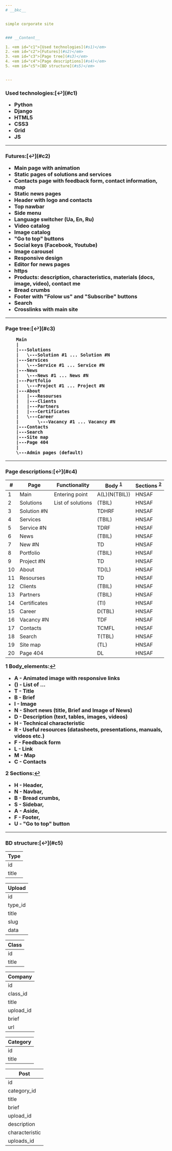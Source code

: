 ```yaml
---
# __bkc__


simple corporate site


### __Content__

1. <em id="c1">[Used technologies](#s1)</em>
2. <em id="c2">[Futures](#s2)</em>
3. <em id="c3">[Page tree](#s3)</em>
4. <em id="c4">[Page descriptions](#s4)</em>
5. <em id="c5">[BD structure](#s5)</em>


---
```

<h3 id="s1">Used technologies:</h>[↩](#c1)

- Python
- Django
- HTML5
- CSS3
- Grid
- JS


---
<h3 id="s2">Futures:</h>[↩](#c2)

- Main page with animation
- Static pages of solutions and services
- Contacts page with feedback form, contact information, map
- Static news pages
- Header with logo and contacts
- Top nawbar
- Side menu
- Language switcher (Ua, En, Ru)
- Video catalog
- Image catalog
- "Go to top" buttons
- Social keys (Facebook, Youtube)
- Image carousel
- Responsive design
- Editor for news pages
- https
- Products: description, characteristics, materials (docs, image, video), contact me
- Bread crumbs
- Footer with "Folow us" and "Subscribe" buttons
- Search
- Crosslinks with main site


---
<h3 id="s3">Page tree:</h>[↩](#c3)

		Main
		|
		|---Solutions
		|	\---Solution #1 ... Solution #N
		|---Services
		|	\---Service #1 ... Service #N
		|---News
		|	\---News #1 ... News #N
		|---Portfolio
		|	\---Project #1 ... Project #N
		|---About
		|	|---Resourses
		|	|---Clients
		|	|---Partners
		|	|---Certificates
		|	\---Career
		|		\---Vacancy #1 ... Vacancy #N
		|---Contacts
		|---Search
		|---Site map
		|---Page 404
		|
		\---Admin pages (default)


---
<h3 id="s4">Page descriptions:</h>[↩](#c4)

| # | Page | Functionality | Body <sup id="a1">[1](#f1)</sup> | Sections <sup id="a2">[2](#f2)</sup> |
| --- | --- | --- | --- | --- |
| 1 | Main | Entering point | A(L)(N(TBIL)) | HNSAF |
| 2 | Solutions | List of solutions | (TBIL) | HNSAF |
| 3 | Solution #N |  | TDHRF | HNSAF |
| 4 | Services |  | (TBIL) | HNSAF |
| 5 | Service #N |  | TDRF | HNSAF |
| 6 | News |  | (TBIL) | HNSAF |
| 7 | New #N |  | TD | HNSAF |
| 8 | Portfolio |  | (TBIL) | HNSAF |
| 9 | Project #N |  | TD | HNSAF |
| 10 | About |  | TD(L) | HNSAF |
| 11 | Resourses |  | TD | HNSAF |
| 12 | Clients |  | (TBIL) | HNSAF |
| 13 | Partners |  | (TBIL) | HNSAF |
| 14 | Certificates |  | (TI) | HNSAF |
| 15 | Career |  | D(TBL) | HNSAF |
| 16 | Vacancy #N |  | TDF | HNSAF |
| 17 | Contacts |  | TCMFL | HNSAF |
| 18 | Search |  | T(TBL) | HNSAF |
| 19 | Site map |  | (TL) | HNSAF |
| 20 | Page 404 |  | DL | HNSAF |


<b id="f1">1</b> Body_elements:[↩](#a1)

- A - Animated image with responsive links
- () - List of ...
- T - Title
- B - Brief
- I - Image
- N - Short news (title, Brief and Image of News)
- D - Description (text, tables, images, videos)
- H - Technical characteristic
- R - Useful resources (datasheets, presentations, manuals, videos etc.)
- F - Feedback form
- L - Link
- M - Map
- C - Contacts

<b id="f2">2</b> Sections:[↩](#a2)

- H - Header,
- N - Navbar,
- B - Bread crumbs,
- S - Sidebar,
- A - Aside,
- F - Footer,
- U - "Go to top" button


---
<h3 id="s5">BD structure:</h>[↩](#c5)

| Type |
| --- |
| id |
| title |

| Upload |
| --- |
| id |
| type_id |
| title |
| slug |
| data |

| Class |
| --- |
| id |
| title |

| Company |
| --- |
| id |
| class_id |
| title |
| upload_id |
| brief |
| url |

| Category |
| --- |
| id |
| title |

| Post |
| --- |
| id |
| category_id |
| title |
| brief |
| upload_id |
| description |
| characteristic |
| uploads_id |
